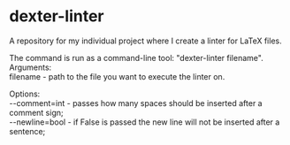 # dexter-linter
A repository for my individual project where I create a linter for LaTeX files.

The command is run as a command-line tool: "dexter-linter filename".
Arguments:\
filename - path to the file you want to execute the linter on.

Options:\
--comment=int - passes how many spaces should be inserted after a comment sign;\
--newline=bool - if False is passed the new line will not be inserted after a sentence;
